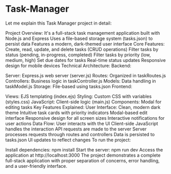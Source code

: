﻿# Task-Manager
Let me explain this Task Manager project in detail:

Project Overview:
It's a full-stack task management application built with Node.js and Express
Uses a file-based storage system (tasks.json) to persist data
Features a modern, dark-themed user interface
Core Features:
Create, read, update, and delete tasks (CRUD operations)
Filter tasks by status (pending, in-progress, completed)
Filter tasks by priority (low, medium, high)
Set due dates for tasks
Real-time status updates
Responsive design for mobile devices
Technical Architecture:
Backend:

Server: Express.js web server (server.js)
Routes: Organized in taskRoutes.js
Controllers: Business logic in taskController.js
Models: Data handling in taskModel.js
Storage: File-based using tasks.json
Frontend:

Views: EJS templating (index.ejs)
Styling: Custom CSS with variables (styles.css)
JavaScript: Client-side logic (main.js)
Components: Modal for editing tasks
Key Features Explained:
User Interface:
Clean, modern dark theme
Intuitive task cards with priority indicators
Modal-based edit interface
Responsive design for all screen sizes
Interactive notifications for user actions
Data Flow:
User interacts with the UI
Client-side JavaScript handles the interaction
API requests are made to the server
Server processes requests through routes and controllers
Data is persisted to tasks.json
UI updates to reflect changes
To run the project:

Install dependencies: npm install
Start the server: npm run dev
Access the application at http://localhost:3000
The project demonstrates a complete full-stack application with proper separation of concerns, error handling, and a user-friendly interface.
